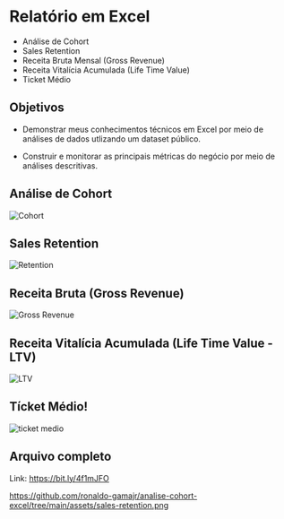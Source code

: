 # Relatório em Excel 
- Análise de Cohort
- Sales Retention
- Receita Bruta Mensal (Gross Revenue)
- Receita Vitalícia Acumulada (Life Time Value)
- Ticket Médio

## Objetivos

- Demonstrar meus conhecimentos técnicos em Excel por meio de análises de dados utlizando um dataset público.

- Construir e monitorar as principais métricas do negócio por meio de análises descritivas.

## Análise de Cohort
![Cohort](https://github.com/ronaldo-gamajr/analise-cohort-excel/assets/cohort.png)
## Sales Retention
![Retention](https://github.com/ronaldo-gamajr/analise-cohort-excel/assets/sales-retention.png)
## Receita Bruta (Gross Revenue)
![Gross Revenue](https://github.com/ronaldo-gamajr/analise-cohort-excel/assets/receita-bruta.png)
## Receita Vitalícia Acumulada (Life Time Value - LTV)
![LTV](https://github.com/ronaldo-gamajr/analise-cohort-excel/assets/lifetime-value.png)
## Tícket Médio!
![ticket medio](https://github.com/ronaldo-gamajr/analise-cohort-excel/assets/ticket-medio.png)

## Arquivo completo 
Link: https://bit.ly/4f1mJFO

https://github.com/ronaldo-gamajr/analise-cohort-excel/tree/main/assets/sales-retention.png